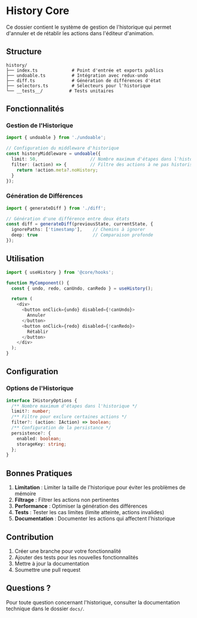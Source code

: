 # History Core

Ce dossier contient le système de gestion de l'historique qui permet d'annuler et de rétablir les actions dans l'éditeur d'animation.

## Structure

```
history/
├── index.ts             # Point d'entrée et exports publics
├── undoable.ts          # Intégration avec redux-undo
├── diff.ts              # Génération de différences d'état
├── selectors.ts         # Sélecteurs pour l'historique
└── __tests__/          # Tests unitaires
```

## Fonctionnalités

### Gestion de l'Historique

```typescript
import { undoable } from './undoable';

// Configuration du middleware d'historique
const historyMiddleware = undoable({
  limit: 50,                    // Nombre maximum d'étapes dans l'historique
  filter: (action) => {         // Filtre des actions à ne pas historiser
    return !action.meta?.noHistory;
  }
});
```

### Génération de Différences

```typescript
import { generateDiff } from './diff';

// Génération d'une différence entre deux états
const diff = generateDiff(previousState, currentState, {
  ignorePaths: ['timestamp'],    // Chemins à ignorer
  deep: true                     // Comparaison profonde
});
```

## Utilisation

```typescript
import { useHistory } from '@core/hooks';

function MyComponent() {
  const { undo, redo, canUndo, canRedo } = useHistory();

  return (
    <div>
      <button onClick={undo} disabled={!canUndo}>
        Annuler
      </button>
      <button onClick={redo} disabled={!canRedo}>
        Rétablir
      </button>
    </div>
  );
}
```

## Configuration

### Options de l'Historique

```typescript
interface IHistoryOptions {
  /** Nombre maximum d'étapes dans l'historique */
  limit?: number;
  /** Filtre pour exclure certaines actions */
  filter?: (action: IAction) => boolean;
  /** Configuration de la persistance */
  persistence?: {
    enabled: boolean;
    storageKey: string;
  };
}
```

## Bonnes Pratiques

1. **Limitation** : Limiter la taille de l'historique pour éviter les problèmes de mémoire
2. **Filtrage** : Filtrer les actions non pertinentes
3. **Performance** : Optimiser la génération des différences
4. **Tests** : Tester les cas limites (limite atteinte, actions invalides)
5. **Documentation** : Documenter les actions qui affectent l'historique

## Contribution

1. Créer une branche pour votre fonctionnalité
2. Ajouter des tests pour les nouvelles fonctionnalités
3. Mettre à jour la documentation
4. Soumettre une pull request

## Questions ?

Pour toute question concernant l'historique, consulter la documentation technique dans le dossier `docs/`. 
